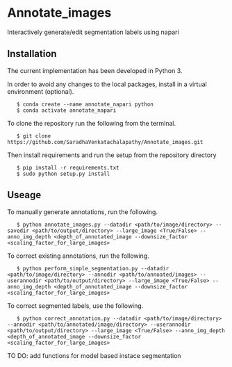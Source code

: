 # Annotate_images
Interactively generate/edit segmentation labels using napari

## Installation 

The current implementation has been developed in Python 3.

In order to avoid any changes to the local packages, install in a virtual environment (optional).

```
   $ conda create --name annotate_napari python
   $ conda activate annotate_napari
```

To clone the repository run the following from the terminal.

```
   $ git clone https://github.com/SaradhaVenkatachalapathy/Annotate_images.git
```

Then install requirements and run the setup from the repository directory

```
   $ pip install -r requirements.txt
   $ sudo python setup.py install
```
## Useage

To manually generate annotations, run the following. 
```
   $ python annotate_images.py --datadir <path/to/image/directory> --savedir <path/to/output/directory> --large_image <True/False> --anno_img_depth <depth_of_annotated_image --downsize_factor <scaling_factor_for_large_images>
```
To correct existing annotations, run the following. 
```
   $ python perform_simple_segmentation.py --datadir <path/to/image/directory> --annodir <path/to/annoated/images> --userannodir <path/to/output/directory> --large_image <True/False> --anno_img_depth <depth_of_annotated_image --downsize_factor <scaling_factor_for_large_images>
```

To correct segmented labels, use the following. 
```
   $ python correct_annotation.py --datadir <path/to/image/directory> --annodir <path/to/annotated/image/directory> --userannodir <path/to/output/directory> --large_image <True/False> --anno_img_depth <depth_of_annotated_image --downsize_factor <scaling_factor_for_large_images>
```

TO DO: add functions for model based instace segmentation
